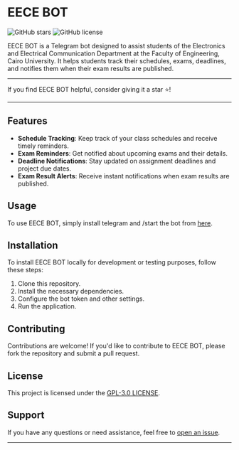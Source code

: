 # EECE BOT

![GitHub stars](https://img.shields.io/github/stars/rizkengin/eece-bot)
![GitHub license](https://img.shields.io/github/license/rizkengin/eece-bot)

EECE BOT is a Telegram bot designed to assist students of the Electronics and Electrical Communication Department at the Faculty of Engineering, Cairo University. It helps students track their schedules, exams, deadlines, and notifies them when their exam results are published.

---

If you find EECE BOT helpful, consider giving it a star ⭐️!

---

## Features

- **Schedule Tracking**: Keep track of your class schedules and receive timely reminders.
- **Exam Reminders**: Get notified about upcoming exams and their details.
- **Deadline Notifications**: Stay updated on assignment deadlines and project due dates.
- **Exam Result Alerts**: Receive instant notifications when exam results are published.

## Usage

To use EECE BOT, simply install telegram and /start the bot from [here](https://t.me/EECE_Official_bot).

## Installation

To install EECE BOT locally for development or testing purposes, follow these steps:

1. Clone this repository.
2. Install the necessary dependencies.
3. Configure the bot token and other settings.
4. Run the application.

## Contributing

Contributions are welcome! If you'd like to contribute to EECE BOT, please fork the repository and submit a pull request.

## License

This project is licensed under the [GPL-3.0 LICENSE](LICENSE).

## Support

If you have any questions or need assistance, feel free to [open an issue](../../issues).

---
